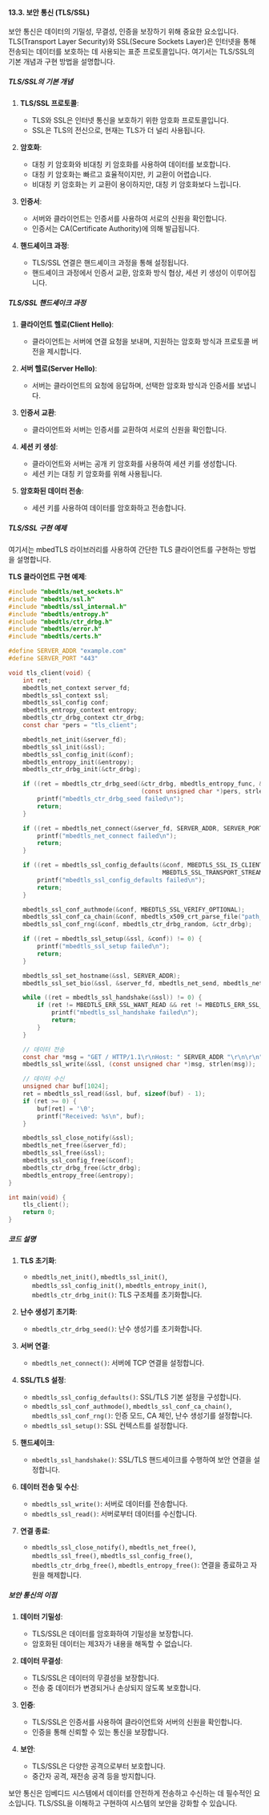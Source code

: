 #### 13.3. 보안 통신 (TLS/SSL)

보안 통신은 데이터의 기밀성, 무결성, 인증을 보장하기 위해 중요한 요소입니다. TLS(Transport Layer Security)와 SSL(Secure Sockets Layer)은 인터넷을 통해 전송되는 데이터를 보호하는 데 사용되는 표준 프로토콜입니다. 여기서는 TLS/SSL의 기본 개념과 구현 방법을 설명합니다.

##### TLS/SSL의 기본 개념

1. **TLS/SSL 프로토콜**:
   - TLS와 SSL은 인터넷 통신을 보호하기 위한 암호화 프로토콜입니다.
   - SSL은 TLS의 전신으로, 현재는 TLS가 더 널리 사용됩니다.

2. **암호화**:
   - 대칭 키 암호화와 비대칭 키 암호화를 사용하여 데이터를 보호합니다.
   - 대칭 키 암호화는 빠르고 효율적이지만, 키 교환이 어렵습니다.
   - 비대칭 키 암호화는 키 교환이 용이하지만, 대칭 키 암호화보다 느립니다.

3. **인증서**:
   - 서버와 클라이언트는 인증서를 사용하여 서로의 신원을 확인합니다.
   - 인증서는 CA(Certificate Authority)에 의해 발급됩니다.

4. **핸드셰이크 과정**:
   - TLS/SSL 연결은 핸드셰이크 과정을 통해 설정됩니다.
   - 핸드셰이크 과정에서 인증서 교환, 암호화 방식 협상, 세션 키 생성이 이루어집니다.

##### TLS/SSL 핸드셰이크 과정

1. **클라이언트 헬로(Client Hello)**:
   - 클라이언트는 서버에 연결 요청을 보내며, 지원하는 암호화 방식과 프로토콜 버전을 제시합니다.

2. **서버 헬로(Server Hello)**:
   - 서버는 클라이언트의 요청에 응답하며, 선택한 암호화 방식과 인증서를 보냅니다.

3. **인증서 교환**:
   - 클라이언트와 서버는 인증서를 교환하여 서로의 신원을 확인합니다.

4. **세션 키 생성**:
   - 클라이언트와 서버는 공개 키 암호화를 사용하여 세션 키를 생성합니다.
   - 세션 키는 대칭 키 암호화를 위해 사용됩니다.

5. **암호화된 데이터 전송**:
   - 세션 키를 사용하여 데이터를 암호화하고 전송합니다.

##### TLS/SSL 구현 예제

여기서는 mbedTLS 라이브러리를 사용하여 간단한 TLS 클라이언트를 구현하는 방법을 설명합니다.

**TLS 클라이언트 구현 예제**:
```c
#include "mbedtls/net_sockets.h"
#include "mbedtls/ssl.h"
#include "mbedtls/ssl_internal.h"
#include "mbedtls/entropy.h"
#include "mbedtls/ctr_drbg.h"
#include "mbedtls/error.h"
#include "mbedtls/certs.h"

#define SERVER_ADDR "example.com"
#define SERVER_PORT "443"

void tls_client(void) {
    int ret;
    mbedtls_net_context server_fd;
    mbedtls_ssl_context ssl;
    mbedtls_ssl_config conf;
    mbedtls_entropy_context entropy;
    mbedtls_ctr_drbg_context ctr_drbg;
    const char *pers = "tls_client";

    mbedtls_net_init(&server_fd);
    mbedtls_ssl_init(&ssl);
    mbedtls_ssl_config_init(&conf);
    mbedtls_entropy_init(&entropy);
    mbedtls_ctr_drbg_init(&ctr_drbg);

    if ((ret = mbedtls_ctr_drbg_seed(&ctr_drbg, mbedtls_entropy_func, &entropy,
                                     (const unsigned char *)pers, strlen(pers))) != 0) {
        printf("mbedtls_ctr_drbg_seed failed\n");
        return;
    }

    if ((ret = mbedtls_net_connect(&server_fd, SERVER_ADDR, SERVER_PORT, MBEDTLS_NET_PROTO_TCP)) != 0) {
        printf("mbedtls_net_connect failed\n");
        return;
    }

    if ((ret = mbedtls_ssl_config_defaults(&conf, MBEDTLS_SSL_IS_CLIENT,
                                           MBEDTLS_SSL_TRANSPORT_STREAM, MBEDTLS_SSL_PRESET_DEFAULT)) != 0) {
        printf("mbedtls_ssl_config_defaults failed\n");
        return;
    }

    mbedtls_ssl_conf_authmode(&conf, MBEDTLS_SSL_VERIFY_OPTIONAL);
    mbedtls_ssl_conf_ca_chain(&conf, mbedtls_x509_crt_parse_file("path_to_ca_cert"), NULL);
    mbedtls_ssl_conf_rng(&conf, mbedtls_ctr_drbg_random, &ctr_drbg);

    if ((ret = mbedtls_ssl_setup(&ssl, &conf)) != 0) {
        printf("mbedtls_ssl_setup failed\n");
        return;
    }

    mbedtls_ssl_set_hostname(&ssl, SERVER_ADDR);
    mbedtls_ssl_set_bio(&ssl, &server_fd, mbedtls_net_send, mbedtls_net_recv, NULL);

    while ((ret = mbedtls_ssl_handshake(&ssl)) != 0) {
        if (ret != MBEDTLS_ERR_SSL_WANT_READ && ret != MBEDTLS_ERR_SSL_WANT_WRITE) {
            printf("mbedtls_ssl_handshake failed\n");
            return;
        }
    }

    // 데이터 전송
    const char *msg = "GET / HTTP/1.1\r\nHost: " SERVER_ADDR "\r\n\r\n";
    mbedtls_ssl_write(&ssl, (const unsigned char *)msg, strlen(msg));

    // 데이터 수신
    unsigned char buf[1024];
    ret = mbedtls_ssl_read(&ssl, buf, sizeof(buf) - 1);
    if (ret >= 0) {
        buf[ret] = '\0';
        printf("Received: %s\n", buf);
    }

    mbedtls_ssl_close_notify(&ssl);
    mbedtls_net_free(&server_fd);
    mbedtls_ssl_free(&ssl);
    mbedtls_ssl_config_free(&conf);
    mbedtls_ctr_drbg_free(&ctr_drbg);
    mbedtls_entropy_free(&entropy);
}

int main(void) {
    tls_client();
    return 0;
}
```

##### 코드 설명

1. **TLS 초기화**:
   - `mbedtls_net_init()`, `mbedtls_ssl_init()`, `mbedtls_ssl_config_init()`, `mbedtls_entropy_init()`, `mbedtls_ctr_drbg_init()`: TLS 구조체를 초기화합니다.

2. **난수 생성기 초기화**:
   - `mbedtls_ctr_drbg_seed()`: 난수 생성기를 초기화합니다.

3. **서버 연결**:
   - `mbedtls_net_connect()`: 서버에 TCP 연결을 설정합니다.

4. **SSL/TLS 설정**:
   - `mbedtls_ssl_config_defaults()`: SSL/TLS 기본 설정을 구성합니다.
   - `mbedtls_ssl_conf_authmode()`, `mbedtls_ssl_conf_ca_chain()`, `mbedtls_ssl_conf_rng()`: 인증 모드, CA 체인, 난수 생성기를 설정합니다.
   - `mbedtls_ssl_setup()`: SSL 컨텍스트를 설정합니다.

5. **핸드셰이크**:
   - `mbedtls_ssl_handshake()`: SSL/TLS 핸드셰이크를 수행하여 보안 연결을 설정합니다.

6. **데이터 전송 및 수신**:
   - `mbedtls_ssl_write()`: 서버로 데이터를 전송합니다.
   - `mbedtls_ssl_read()`: 서버로부터 데이터를 수신합니다.

7. **연결 종료**:
   - `mbedtls_ssl_close_notify()`, `mbedtls_net_free()`, `mbedtls_ssl_free()`, `mbedtls_ssl_config_free()`, `mbedtls_ctr_drbg_free()`, `mbedtls_entropy_free()`: 연결을 종료하고 자원을 해제합니다.

##### 보안 통신의 이점

1. **데이터 기밀성**:
   - TLS/SSL은 데이터를 암호화하여 기밀성을 보장합니다.
   - 암호화된 데이터는 제3자가 내용을 해독할 수 없습니다.

2. **데이터 무결성**:
   - TLS/SSL은 데이터의 무결성을 보장합니다.
   - 전송 중 데이터가 변경되거나 손상되지 않도록 보호합니다.

3. **인증**:
   - TLS/SSL은 인증서를 사용하여 클라이언트와 서버의 신원을 확인합니다.
   - 인증을 통해 신뢰할 수 있는 통신을 보장합니다.

4. **보안**:
   - TLS/SSL은 다양한 공격으로부터 보호합니다.
   - 중간자 공격, 재전송 공격 등을 방지합니다.

보안 통신은 임베디드 시스템에서 데이터를 안전하게 전송하고 수신하는 데 필수적인 요소입니다. TLS/SSL을 이해하고 구현하여 시스템의 보안을 강화할 수 있습니다.
